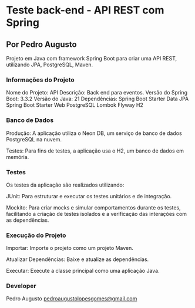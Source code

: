 # Teste back-end - API REST com Spring
## Por Pedro Augusto

Projeto em Java com framework Spring Boot para criar uma API REST, utilizando JPA, PostgreSQL, Maven.

### Informações do Projeto

Nome do Projeto: API
Descrição: Back end para eventos.
Versão do Spring Boot: 3.3.2
Versão do Java: 21
Dependências:
Spring Boot Starter Data JPA
Spring Boot Starter Web
PostgreSQL
Lombok
Flyway
H2 

### Banco de Dados

Produção: A aplicação utiliza o Neon DB, um serviço de banco de dados PostgreSQL na nuvem.

Testes: Para fins de testes, a aplicação usa o H2, um banco de dados em memória.

### Testes

Os testes da aplicação são realizados utilizando:

JUnit: Para estruturar e executar os testes unitários e de integração.

Mockito: Para criar mocks e simular comportamentos durante os testes, facilitando a criação de testes isolados e a verificação das interações com as dependências.

### Execução do Projeto

Importar: Importe o projeto como um projeto Maven.

Atualizar Dependências: Baixe e atualize as dependências.

Executar: Execute a classe principal como uma aplicação Java.

### Developer

Pedro Augusto
pedroaugustolopesgomes@gmail.com
